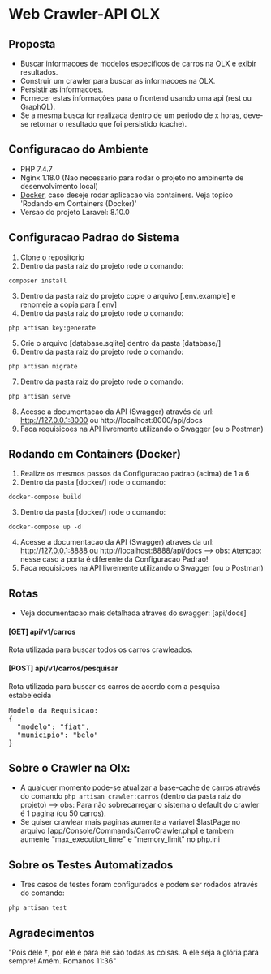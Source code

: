 # Web Crawler-API OLX

## Proposta

- Buscar informacoes de modelos específicos de carros na OLX e exibir resultados.
- Construir um crawler para buscar as informacoes na OLX.
- Persistir as informacoes.
- Fornecer estas informações para o frontend usando uma api (rest ou GraphQL).
- Se a mesma busca for realizada dentro de um periodo de x horas, deve-se retornar o resultado que foi persistido (cache).

## Configuracao do Ambiente

- PHP 7.4.7
- Nginx 1.18.0 (Nao necessario para rodar o projeto no ambinente de desenvolvimento local)
- <a href='https://docs.docker.com/get-docker/'>Docker</a>, caso deseje rodar aplicacao via containers. Veja topico 'Rodando em Containers (Docker)'
- Versao do projeto Laravel: 8.10.0


## Configuracao Padrao do Sistema

1. Clone o repositorio
2. Dentro da pasta raiz do projeto rode o comando:
```
composer install
```
3. Dentro da pasta raiz do projeto copie o arquivo [.env.example] e renomeie a copia para [.env]
4. Dentro da pasta raiz do projeto rode o comando:
```
php artisan key:generate
```
5. Crie o arquivo [database.sqlite] dentro da pasta [database/]
6. Dentro da pasta raiz do projeto rode o comando:
```
php artisan migrate
```
7. Dentro da pasta raiz do projeto rode o comando:
```
php artisan serve
```
8. Acesse a documentacao da API (Swagger) através da url: http://127.0.0.1:8000 ou http://localhost:8000/api/docs
9. Faca requisicoes na API livremente utilizando o Swagger (ou o Postman)

## Rodando em Containers (Docker)
1. Realize os mesmos passos da Configuracao padrao (acima) de 1 a 6
2. Dentro da pasta [docker/] rode o comando:
```
docker-compose build
```
3. Dentro da pasta [docker/] rode o comando:
```
docker-compose up -d
```
4. Acesse a documentacao da API (Swagger) atraves da url: http://127.0.0.1:8888 ou http://localhost:8888/api/docs --> obs: Atencao: nesse caso a porta é diferente da Configuracao Padrao!
5. Faca requisicoes na API livremente utilizando o Swagger (ou o Postman)


## Rotas

* Veja documentacao mais detalhada atraves do swagger: [api/docs]

#### [GET] api/v1/carros
Rota utilizada para buscar todos os carros crawleados.

#### [POST] api/v1/carros/pesquisar
Rota utilizada para buscar os carros de acordo com a pesquisa estabelecida

<pre>
Modelo da Requisicao:
{
  "modelo": "fiat",
  "municipio": "belo"
}
</pre>

## Sobre o Crawler na Olx:
* A qualquer momento pode-se atualizar a base-cache de carros através do comando `php artisan crawler:carros` (dentro da pasta raiz do projeto) --> obs: Para não sobrecarregar o sistema o default do crawler é 1 pagina (ou 50 carros).
* Se quiser crawlear mais paginas aumente a variavel $lastPage no arquivo [app/Console/Commands/CarroCrawler.php] e tambem aumente "max_execution_time" e "memory_limit" no php.ini

## Sobre os Testes Automatizados
* Tres casos de testes foram configurados e podem ser rodados através do comando:
```
php artisan test
```

## Agradecimentos
"Pois dele †, por ele e para ele são todas as coisas. A ele seja a glória para sempre! Amém. Romanos 11:36"
